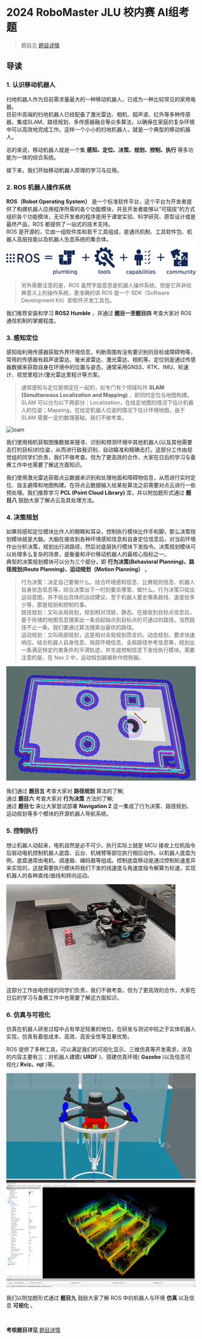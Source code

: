 # 2024 RoboMaster JLU 校内赛 AI组考题

> 题目见 [题目详情](./Problems.md)

## 导读

### 1. 认识移动机器人

扫地机器人作为目前需求量最大的一种移动机器人，已成为一种比较常见的家用电器。    
目前中高端的扫地机器人已经配备了激光雷达、相机、超声波、红外等多种传感器，集成SLAM、路径规划、多传感器融合等众多算法，以确保在家庭的复杂环境中可以高效地完成工作。这样一个小小的扫地机器人，就是一个典型的移动机器人。

总的来说，移动机器人就是一个集 **感知、定位、决策、规划、控制、执行** 等多功能为一体的综合系统。

接下来，我们开始移动机器人原理的学习与应用。

### 2. ROS 机器人操作系统

**ROS（Robot Operating System）** 是一个标准软件平台，这个平台为开发者提供了构建机器人应用程序所需的各个功能模块，并且开发者能够以“可插拔”的方式组织各个功能模块，无论开发者的程序是用于课堂实验、科学研究、原型设计或是最终产品，ROS 都提供了一站式的技术支持。    
ROS 是开源的，它由一组软件库和若干工具组成，是通讯机制、工具软件包、机器人高层技能以及机器人生态系统的集合体。    
![ros-equation](img/ros-equation.png)

> 另外需要注意的是，ROS 虽然字面意思是机器人操作系统，但是它并非经典意义上的操作系统，更准确的讲 ROS 是一个 SDK（Software Development Kit）即软件开发工具包。

我们推荐安装和学习 **ROS2 Humble** ，并通过 **题目一至题目四** 考查大家对 ROS 通信机制的掌握程度。

### 3. 感知定位

感知指利用传感器获取外界环境信息，判断周围有没有要识别的目标或障碍物等，常用的传感器有超声波雷达、毫米波雷达、激光雷达、相机等。定位则是通过传感器数据来获取自身在环境中的位置与姿态，通常采用GNSS、RTK、IMU、轮速计、视觉里程计/激光雷达里程计等方案。

> 通常感知与定位是绑定在一起的，如专门有个领域叫作 **SLAM (Simultaneous Localization and Mapping)** ，即同时定位与地图构建。SLAM 可以分为以下两部分：Localization，在给定地图的情况下估计机器人的位姿；Mapping，在给定机器人位姿的情况下估计环境地图。由于 SLAM 需要一定的数理基础，我们不做考查。

![loam](img/loam.gif)

我们使用相机获取图像数据来搜寻、识别和预测环境中其他机器人(以及其他需要击打的目标)的位姿，从而进行敌我识别、自动瞄准和精确击打。这部分工作由视觉组的同学们负责，我们不做考查。但为了更高效的合作，大家在日后的学习与备赛工作中也需要了解这方面知识。

我们使用激光雷达获取点云数据来识别和处理地面和障碍物信息，从而进行实时定位、自主避障和地图构建。在将点云数据输入给某些算法之前需要对点云进行一些预处理。我们推荐学习 **PCL (Point Cloud Library)** 库，并以附加题形式通过 **题目八** 鼓励大家了解点云及其处理方法。

### 4. 决策规划

如果将感知定位模块比作人的眼睛和耳朵，控制执行模块比作手和脚，那么决策规划模块就是大脑。大脑在接收到各种环境感知信息和自身定位信息后，对当前环境作出分析决策，规划出行进路径，然后对底层执行模块下发指令。决策规划模块可以处理多么复杂的场景，是衡量和评价移动机器人的最核心指标之一。    
典型的决策规划模块可以分为三个部分，即 **行为决策(Behavioral Planning)、路径规划(Route Planning)、运动规划（Motion Planning）** 。

> 行为决策：决定自己要做什么，结合环境感知信息、比赛规则信息、机器人自身状态信息等，综合决策出下一时刻要去哪里、做什么。行为决策只给出运动意图，并不给出具体的运动建议，至于机器人要走哪条路线、速度给多少等，那是规划和控制的事。    
> 路径规划：又叫全局规划，规划相对顶层，静态。在接收到目标点信息后，基于存储的地图信息搜索出一条自起始点到目标点的可通过的路径。当然路径不止一条，我们要通过算法搜索出最优的路径。    
> 运动规划：又叫局部规划，这是相对全局规划而言的。动态规划，要求快速响应。结合机器人自身信息、局部环境信息、全局路径参考信息等，规划出一条满足特定约束条件的平滑轨迹，并生成控制信息下发给执行模块。需要注意的是，在 Nav 2 中，运动规划器被称作控制器。

![nav](img/nav.gif)

我们通过 **题目五** 考查大家对 **路径规划** 算法的了解;    
通过 **题目六** 考查大家对 **行为决策** 方法的了解;    
通过 **题目七** 来让大家尝试部署 **Navigation 2** 这一集成了行为决策、路径规划、运动规划等多个模块的开源机器人导航系统。

### 5. 控制执行

想让机器人动起来，电机自然是必不可少。执行实际上就是 MCU 接收上位机指令后驱动电机控制机器人底盘、云台、机械臂等部位执行相应动作。以机器人底盘为例，底盘通常由电机、调速器、编码器等组成。控制底盘移动是通过控制轮速差异来实现的，这就需要执行模块将我们下发的线速度与角速度指令解算为轮速，实现机器人的各种直线/曲线和转向运动。

![pick-ore](img/pick-ore.gif)

这部分工作由电控组的同学们负责，我们不做考查。但为了更高效的合作，大家在日后的学习与备赛工作中也需要了解这方面知识。

### 6. 仿真与可视化

仿真在机器人研发过程中占有举足轻重的地位，在研发与测试中较之于实体机器人实现，仿真有着低成本、高效、高安全性等显著优势。

ROS 提供了多种工具，可以满足我们的可视化显示、三维仿真等开发需求，涉及的内容主要有三：对机器人建模( **URDF** )、搭建仿真环境( **Gazebo** )以及信息可视化( **Rviz、rqt** )等。

![urdf](img/urdf.gif)
![rviz](img/rviz.png)

我们以附加题形式通过 **题目九** 鼓励大家了解 ROS 中的机器人与环境 **仿真** 以及信息 **可视化** 。

<br>

**考核题目详见** [题目详情](./Problems.md)
